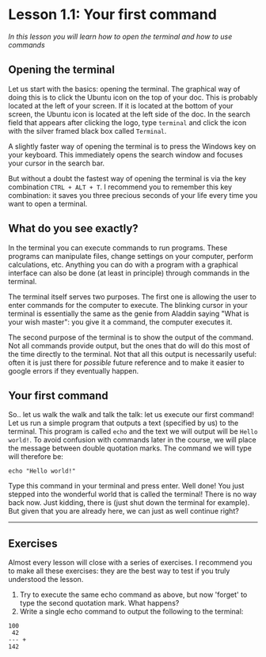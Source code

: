 # Lesson 1.1: Your first command
*In this lesson you will learn how to open the terminal and how to use commands*

## Opening the terminal
Let us start with the basics: opening the terminal. The graphical way of doing this is to click the Ubuntu icon on the top of your doc. This is probably located at the left of your screen. If it is located at the bottom of your screen, the Ubuntu icon is located at the left side of the doc. In the search field that appears after clicking the logo, type `terminal` and click the icon with the silver framed black box called `Terminal`.

A slightly faster way of opening the terminal is to press the Windows key on your keyboard. This immediately opens the search window and focuses your cursor in the search bar.

But without a doubt the fastest way of opening the terminal is via the key combination `CTRL + ALT + T`. I recommend you to remember this key combination: it saves you three precious seconds of your life every time you want to open a terminal.

## What do you see exactly?
In the terminal you can execute commands to run programs. These programs can manipulate files, change settings on your computer, perform calculations, etc. Anything you can do with a program with a graphical interface can also be done (at least in principle) through commands in the terminal.

The terminal itself serves two purposes. The first one is allowing the user to enter commands for the computer to execute. The blinking cursor in your terminal is essentially the same as the genie from Aladdin saying "What is your wish master": you give it a command, the computer executes it.

The second purpose of the terminal is to show the output of the command. Not all commands provide output, but the ones that do will do this most of the time directly to the terminal. Not that all this output is necessarily useful: often it is just there for *possible* future reference and to make it easier to google errors if they eventually happen.

## Your first command
So.. let us walk the walk and talk the talk: let us execute our first command! Let us run a simple program that outputs a text (specified by us) to the terminal. This program is called `echo` and the text we will output will be `Hello world!`. To avoid confusion with commands later in the course, we will place the message between double quotation marks. The command we will type will therefore be:

```
echo "Hello world!"
```

Type this command in your terminal and press enter. Well done! You just stepped into the wonderful world that is called the terminal! There is no way back now. Just kidding, there is (just shut down the terminal for example). But given that you are already here, we can just as well continue right?

---
## Exercises
Almost every lesson will close with a series of exercises. I recommend you to make all these exercises: they are the best way to test if you truly understood the lesson.

1. Try to execute the same echo command as above, but now 'forget' to type the second quotation mark. What happens?
2. Write a single echo command to output the following to the terminal:

```
100
 42
--- +
142
```
